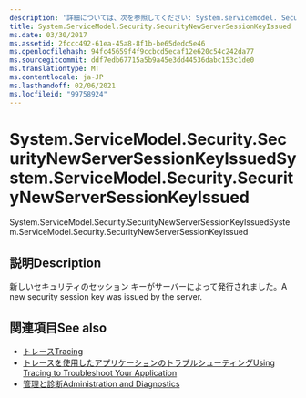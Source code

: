 ```yaml
---
description: '詳細については、次を参照してください: System.servicemodel. SecurityNewServerSessionKeyIssued'
title: System.ServiceModel.Security.SecurityNewServerSessionKeyIssued
ms.date: 03/30/2017
ms.assetid: 2fccc492-61ea-45a8-8f1b-be65dedc5e46
ms.openlocfilehash: 94fc45659f4f9ccbcd5ecaf12e620c54c242da77
ms.sourcegitcommit: ddf7edb67715a5b9a45e3dd44536dabc153c1de0
ms.translationtype: MT
ms.contentlocale: ja-JP
ms.lasthandoff: 02/06/2021
ms.locfileid: "99758924"
---
```

# <a name="systemservicemodelsecuritysecuritynewserversessionkeyissued"></a><span data-ttu-id="d4301-103">System.ServiceModel.Security.SecurityNewServerSessionKeyIssued</span><span class="sxs-lookup"><span data-stu-id="d4301-103">System.ServiceModel.Security.SecurityNewServerSessionKeyIssued</span></span>

<span data-ttu-id="d4301-104">System.ServiceModel.Security.SecurityNewServerSessionKeyIssued</span><span class="sxs-lookup"><span data-stu-id="d4301-104">System.ServiceModel.Security.SecurityNewServerSessionKeyIssued</span></span>  
  
## <a name="description"></a><span data-ttu-id="d4301-105">説明</span><span class="sxs-lookup"><span data-stu-id="d4301-105">Description</span></span>  

 <span data-ttu-id="d4301-106">新しいセキュリティのセッション キーがサーバーによって発行されました。</span><span class="sxs-lookup"><span data-stu-id="d4301-106">A new security session key was issued by the server.</span></span>  
  
## <a name="see-also"></a><span data-ttu-id="d4301-107">関連項目</span><span class="sxs-lookup"><span data-stu-id="d4301-107">See also</span></span>

- [<span data-ttu-id="d4301-108">トレース</span><span class="sxs-lookup"><span data-stu-id="d4301-108">Tracing</span></span>](index.md)
- [<span data-ttu-id="d4301-109">トレースを使用したアプリケーションのトラブルシューティング</span><span class="sxs-lookup"><span data-stu-id="d4301-109">Using Tracing to Troubleshoot Your Application</span></span>](using-tracing-to-troubleshoot-your-application.md)
- [<span data-ttu-id="d4301-110">管理と診断</span><span class="sxs-lookup"><span data-stu-id="d4301-110">Administration and Diagnostics</span></span>](../index.md)
